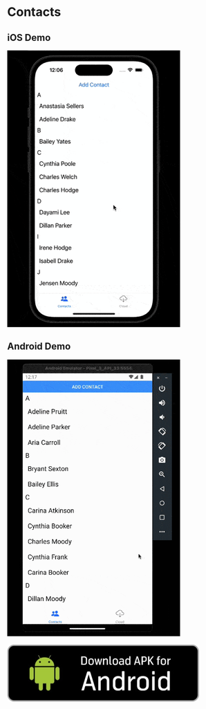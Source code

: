 # Contacts

## iOS Demo

![Demo](./assets/contacts-ios-gif%20v2.gif)

## Android Demo

![Demo](./assets/contacts-android-gif2%20v2.gif)


[![Download android app logo](./assets/download%20apk%20for%20andriod%20sign.jpg)](https://drive.google.com/file/d/1roUJ8idZT8sdvdF0zqrlzXvhcf7eZuiZ/view?usp=share_link)